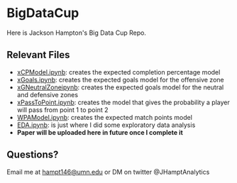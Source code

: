 # BigDataCup

Here is Jackson Hampton's Big Data Cup Repo.

## Relevant Files

* [xCPModel.ipynb](https://github.com/JCHampton/BigDataCup/blob/main/HockeyDataCup/xCPModel.ipynb): creates the expected completion percentage model
* [xGoals.ipynb](https://github.com/JCHampton/BigDataCup/blob/main/HockeyDataCup/xGoals.ipynb): creates the expected goals model for the offensive zone
* [xGNeutralZoneipynb](https://github.com/JCHampton/BigDataCup/blob/main/HockeyDataCup/xGNeutralZone.ipynb): creates the expected goals model for the neutral and defensive zones
* [xPassToPoint.ipynb](https://github.com/JCHampton/BigDataCup/blob/main/HockeyDataCup/xPassToPoint.ipynb): creates the model that gives the probability a player will pass from point 1 to point 2
* [WPAModel.ipynb](https://github.com/JCHampton/BigDataCup/blob/main/HockeyDataCup/WPAModel.ipynb): creates the expected match points model
* [EDA.ipynb](https://github.com/JCHampton/BigDataCup/blob/main/HockeyDataCup/EDA.ipynb): is just where I did some exploratory data analysis
* **Paper will be uploaded here in future once I complete it**

## Questions?
Email me at hampt146@umn.edu or DM on twitter @JHamptAnalytics

